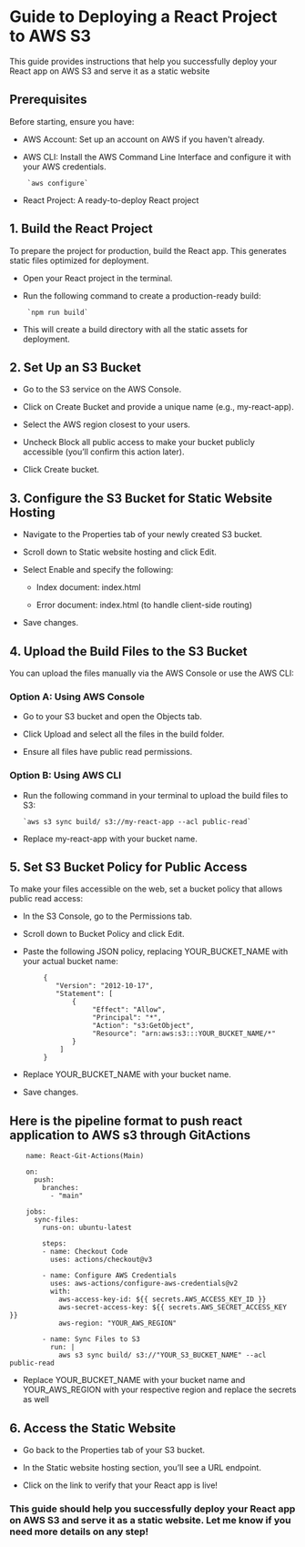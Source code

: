# Guide to Deploying a React Project to AWS S3 

This guide provides instructions that help you successfully deploy your React app on AWS S3 and serve it as a static website 

## Prerequisites

Before starting, ensure you have:

- AWS Account:  Set up an account on AWS if you haven't already.
- AWS CLI: Install the AWS Command Line Interface and configure it with your AWS credentials.

       `aws configure`

- React Project: A ready-to-deploy React project


## 1. Build the React Project
To prepare the project for production, build the React app. This generates static files optimized for deployment.

- Open your React project in the terminal.
  
- Run the following command to create a production-ready build:

       `npm run build`

- This will create a build directory with all the static assets for deployment.

## 2. Set Up an S3 Bucket

- Go to the S3 service on the AWS Console.
  
- Click on Create Bucket and provide a unique name (e.g., my-react-app).
  
- Select the AWS region closest to your users.
  
- Uncheck Block all public access to make your bucket publicly accessible (you’ll confirm this action later).
  
- Click Create bucket.

## 3. Configure the S3 Bucket for Static Website Hosting

- Navigate to the Properties tab of your newly created S3 bucket.
  
- Scroll down to Static website hosting and click Edit.

- Select Enable and specify the following:

   - Index document: index.html

   - Error document: index.html (to handle client-side routing)

- Save changes.

## 4. Upload the Build Files to the S3 Bucket

You can upload the files manually via the AWS Console or use the AWS CLI:

### Option A: Using AWS Console

- Go to your S3 bucket and open the Objects tab.
  
- Click Upload and select all the files in the build folder.
  
- Ensure all files have public read permissions.

### Option B: Using AWS CLI

- Run the following command in your terminal to upload the build files to S3:

      `aws s3 sync build/ s3://my-react-app --acl public-read`

- Replace my-react-app with your bucket name.

## 5. Set S3 Bucket Policy for Public Access

To make your files accessible on the web, set a bucket policy that allows public read access:

- In the S3 Console, go to the Permissions tab.

- Scroll down to Bucket Policy and click Edit.

- Paste the following JSON policy, replacing YOUR_BUCKET_NAME with your actual bucket name:
  
           {
              "Version": "2012-10-17",
              "Statement": [
                  {
                       "Effect": "Allow",
                       "Principal": "*",
                       "Action": "s3:GetObject",
                       "Resource": "arn:aws:s3:::YOUR_BUCKET_NAME/*"
                  }
               ]
           }

- Replace YOUR_BUCKET_NAME with your bucket name.


- Save changes.
  

## Here is the pipeline format to push react application to AWS s3 through GitActions

        name: React-Git-Actions(Main)

        on:
          push:
            branches:
              - "main"

        jobs:
          sync-files:
            runs-on: ubuntu-latest

            steps:
            - name: Checkout Code
              uses: actions/checkout@v3

            - name: Configure AWS Credentials
              uses: aws-actions/configure-aws-credentials@v2
              with:
                aws-access-key-id: ${{ secrets.AWS_ACCESS_KEY_ID }}
                aws-secret-access-key: ${{ secrets.AWS_SECRET_ACCESS_KEY }}
                aws-region: "YOUR_AWS_REGION"

            - name: Sync Files to S3
              run: |
                aws s3 sync build/ s3://"YOUR_S3_BUCKET_NAME" --acl public-read

- Replace YOUR_BUCKET_NAME with your bucket name and YOUR_AWS_REGION with 
  your respective region and  replace the secrets as well


## 6. Access the Static Website
- Go back to the Properties tab of your S3 bucket.
  
- In the Static website hosting section, you’ll see a URL endpoint.
  
- Click on the link to verify that your React app is live!



### This guide should help you successfully deploy your React app on AWS S3 and serve it as a static website. Let me know if you need more details on any step!











